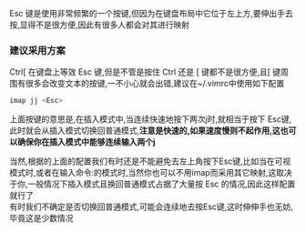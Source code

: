 Esc 键是使用非常频繁的一个按键,但因为在键盘布局中它位于左上方,要伸出手去按,显得不是很方便,因此有很多人都会对其进行映射

### 建议采用方案
Ctrl[  在键盘上等效 Esc 键,但是不管是按住 Ctrl 还是 [ 键都不是很方便,且[ 键周围有很多会改变文本的按键,一不小心就会出错,建议在~/.vimrc中使用如下配置
```bash
imap jj <Esc>
```
上面按键的意思是,在插入模式中,当连续快速地按下两次j时,就相当于按下 Esc键,此时就会从插入模式切换回普通模式,**注意是快速的,如果速度慢则不起作用,这也可以确保你在插入模式中能够连续输入两个j**

当然,根据的上面的配置我们有时还是不能避免去左上角按下Esc键,比如当在可视模式时,或者在输入命令:的模式时,当然你也可以不用imap而采用其它映射,这取决于你,一般情况下插入模式且换回普通模式占据了大量按 Esc 的情况,因此这样配置就行了  
有时我们不确定是否切换回普通模式,可能会连续地去按Esc键,这时伸伸手也无妨,毕竟这是少数情况